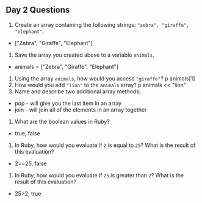 ## Day 2 Questions


1. Create an array containing the following strings: `"zebra", "giraffe", "elephant"`.
* ["Zebra", "Giraffe", "Elephant"]
1. Save the array you created above to a variable `animals`.
* animals = ["Zebra", "Giraffe", "Elephant"]
1. Using the array `animals`, how would you access `"giraffe"`?
p animals[1]
1. How would you add `"lion"` to the `animals` array?
p animals << "lion"
1. Name and describe two additional array methods:
* pop - will give you the last item in an array
* join - will join all of the elements in an array together
1. What are the boolean values in Ruby?
* true, false
1. In Ruby, how would you evaluate if `2` is equal to `25`? What is the result of this evaluation?
* 2==25, false
1. In Ruby, how would you evaluate if `25` is greater than `2`? What is the result of this evaluation?
* 25>2, true
